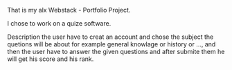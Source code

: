 That is my alx Webstack - Portfolio Project.

I chose to work on a quize software.

Description
the user have to creat an account and chose the subject the quetions will be about for example general knowlage or history or ...,
and then the user have to answer the given questions and after submite them he will get his score and his rank.
